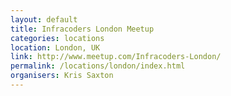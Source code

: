 ```yaml
---
layout: default
title: Infracoders London Meetup
categories: locations
location: London, UK
link: http://www.meetup.com/Infracoders-London/
permalink: /locations/london/index.html
organisers: Kris Saxton
---
```

